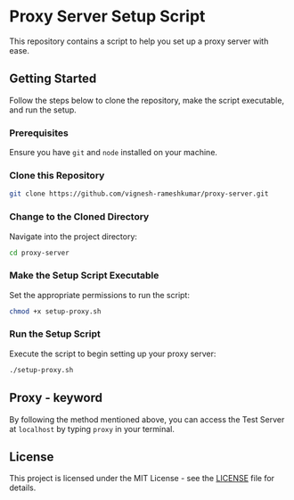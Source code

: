 # Proxy Server Setup Script

This repository contains a script to help you set up a proxy server with ease.

## Getting Started

Follow the steps below to clone the repository, make the script executable, and run the setup.

### Prerequisites

Ensure you have `git` and `node` installed on your machine.

### Clone this Repository

```bash
git clone https://github.com/vignesh-rameshkumar/proxy-server.git
```

### Change to the Cloned Directory

Navigate into the project directory:

```bash
cd proxy-server
```

### Make the Setup Script Executable

Set the appropriate permissions to run the script:

```bash
chmod +x setup-proxy.sh
```

### Run the Setup Script

Execute the script to begin setting up your proxy server:

```bash
./setup-proxy.sh
```

## Proxy - keyword

By following the method mentioned above, you can access the Test Server at `localhost` by typing `proxy` in your terminal.

## License

This project is licensed under the MIT License - see the [LICENSE](LICENSE) file for details.
